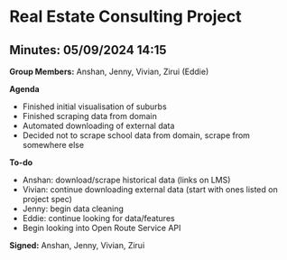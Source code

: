 # Real Estate Consulting Project
## Minutes: 05/09/2024 14:15

**Group Members:** Anshan, Jenny, Vivian, Zirui (Eddie)

**Agenda**
- Finished initial visualisation of suburbs
- Finished scraping data from domain
- Automated downloading of external data
- Decided not to scrape school data from domain, scrape from somewhere else

**To-do**
- Anshan: download/scrape historical data (links on LMS)
- Vivian: continue downloading external data (start with ones listed on project spec)
- Jenny: begin data cleaning
- Eddie: continue looking for data/features
- Begin looking into Open Route Service API

**Signed:** Anshan, Jenny, Vivian, Zirui